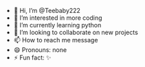 - 👋 Hi, I’m @Teebaby222
- 👀 I’m interested in more coding
- 🌱 I’m currently learning python
- 💞️ I’m looking to collaborate on new projects
- 📫 How to reach me message
- 😄 Pronouns: none
- ⚡ Fun fact: ✨

<!---
Teebaby222/Teebaby222 is a ✨ special ✨ repository because its `README.md` (this file) appears on your GitHub profile.
You can click the Preview link to take a look at your changes.
--->
